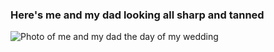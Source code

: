 ### Here's me and my dad looking all sharp and tanned

![Photo of me and my dad the day of my wedding](assets/foto-matri-con-papá.jpg "This is me and my father")
